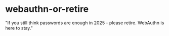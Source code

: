 # webauthn-or-retire

"If you still think passwords are enough in 2025 - please retire. WebAuthn is here to stay."
